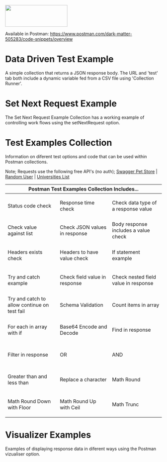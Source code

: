 <img src="https://user-images.githubusercontent.com/86320001/151955989-cf6ac46d-790f-423f-892d-4425759159cd.png" 
     width="200" 
     height="70" />

Available in Postman: https://www.postman.com/dark-matter-505283/code-snippets/overview
     
# Data Driven Test Example
A simple collection that returns a JSON response body. The URL and 'test' tab both include a dynamic variable fed from a CSV file using 'Collection Runner'. 

# Set Next Request Example
The Set Next Request Example Collection has a working example of controlling work flows using the setNextRequest option.

# Test Examples Collection
Information on diferent test options and code that can be used within Postman collections.

Note; Requests use the following free API's (no auth); 
[Swagger Pet Store](https://virtserver.swaggerhub.com/w4dd325/test/1.0.0/pet/0) | 
[Random User](https://randomuser.me/api/) | 
[Universities List](http://universities.hipolabs.com/search?country=United+States)

<table width=100%>
    <thead>
        <tr>
            <th colspan=3>Postman Test Examples Collection Includes...</th>
        </tr>
    </thead>
    <tbody>
        <tr height=80>
            <td width="33%">Status code check</td>
            <td width="33%">Response time check</td>
            <td width="33%">Check data type of a response value</td>
        </tr>
        <tr height=80>
            <td width="33%">Check value against list</td>
            <td width="33%">Check JSON values in response</td>
            <td width="33%">Body response includes a value check</td>
        </tr>
        <tr height=80>
            <td width="33%">Headers exists check</td>
            <td width="33%">Headers to have value check</td>
            <td width="33%">If statement example</td>
        </tr>
        <tr height=80>
            <td width="33%">Try and catch example</td>
            <td width="33%">Check field value in response</td>
            <td width="33%">Check nested field value in response</td>
        </tr>
        <tr height=80>
            <td width="33%">Try and catch to allow continue on test fail</td>
            <td width="33%">Schema Validation</td>
            <td width="33%">Count items in array</td>
        </tr>
        <tr height=80>
            <td width="33%">For each in array with if</td>
            <td width="33%">Base64 Encode and Decode</td>
            <td width="33%">Find in response</td>
        </tr>
        <tr height=80>
            <td width="33%">Filter in response</td>
            <td width="33%">OR</td>
            <td width="33%">AND</td>
        </tr>
        <tr height=80>
            <td width="33%">Greater than and less than</td>
            <td width="33%">Replace a character</td>
            <td width="33%">Math Round</td>
        </tr>
        <tr height=80>
            <td width="33%">Math Round Down with Floor</td>
            <td width="33%">Math Round Up with Ceil</td>
            <td width="33%">Math Trunc</td>
        </tr>
    </tbody>
</table>

# Visualizer Examples
Examples of displaying response data in diferent ways using the Postman vizualiser option.
